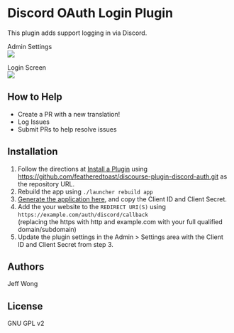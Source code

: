 # Discord OAuth Login Plugin
This plugin adds support logging in via Discord.

Admin Settings  
![](https://raw.githubusercontent.com/featheredtoast/discourse-plugin-discord-auth/master/screenshot-admin-settings.png)

Login Screen  
![](https://raw.githubusercontent.com/featheredtoast/discourse-plugin-discord-auth/master/screenshot-login-screen.png)

## How to Help

- Create a PR with a new translation!
- Log Issues
- Submit PRs to help resolve issues

## Installation

1. Follow the directions at [Install a Plugin](https://meta.discourse.org/t/install-a-plugin/19157) using https://github.com/featheredtoast/discourse-plugin-discord-auth.git as the repository URL.
2. Rebuild the app using `./launcher rebuild app`
3. [Generate the application here](https://discordapp.com/developers/applications/me), and copy the Client ID and Client Secret.
4. Add the your website to the `REDIRECT URI(S)` using  
`https://example.com/auth/discord/callback`  
(replacing the https with http and example.com with your full qualified domain/subdomain)
5. Update the plugin settings in the Admin > Settings area with the Client ID and Client Secret from step 3.

## Authors

Jeff Wong

## License

GNU GPL v2
